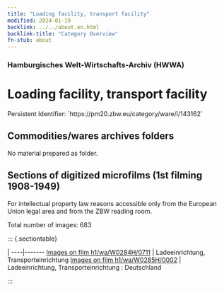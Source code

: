 ```yaml
---
title: "Loading facility, transport facility"
modified: 2024-01-19
backlink: ../../about.en.html
backlink-title: "Category Overview"
fn-stub: about
---
```


### Hamburgisches Welt-Wirtschafts-Archiv (HWWA)

# Loading facility, transport facility

<div class="hint">Persistent Identifier: `https://pm20.zbw.eu/category/ware/i/143162`</div>







## Commodities/wares archives folders





No material prepared as folder.



<a id="filmsections" />

## Sections of digitized microfilms (1st filming 1908-1949)

<p>For intellectual property law reasons accessible only from the European Union legal area and from the ZBW reading room.</p>



<p>Total number of images: 683</p>




::: {.sectiontable}

 | 
----|-------
<a class="btn" href="https://pm20.zbw.eu/film/h1/wa/W0284H/0711" rel="nofollow">Images on film h1/wa/W0284H/0711</a> | Ladeeinrichtung, Transporteinrichtung
<a class="btn" href="https://pm20.zbw.eu/film/h1/wa/W0285H/0002" rel="nofollow">Images on film h1/wa/W0285H/0002</a> | Ladeeinrichtung, Transporteinrichtung : Deutschland


:::
















